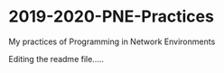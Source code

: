 # 2019-2020-PNE-Practices
My practices of Programming in Network Environments

Editing the readme file.....
